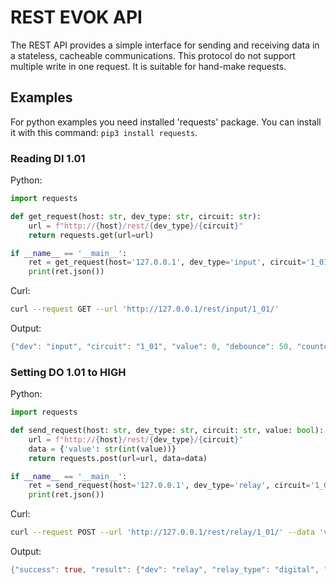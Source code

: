# REST EVOK API

The REST API provides a simple interface for sending and receiving data in a stateless, cacheable communications. This protocol do not support multiple write in one request. It is suitable for hand-make requests.

## Examples

For python examples you need installed 'requests' package. You can install it with this command: `pip3 install requests`.

### Reading DI 1.01

Python:

```python
import requests

def get_request(host: str, dev_type: str, circuit: str):
    url = f"http://{host}/rest/{dev_type}/{circuit}"
    return requests.get(url=url)

if __name__ == '__main__':
    ret = get_request(host='127.0.0.1', dev_type='input', circuit='1_01')
    print(ret.json())
```

Curl:

```bash
curl --request GET --url 'http://127.0.0.1/rest/input/1_01/'
```

Output:

```rs
{"dev": "input", "circuit": "1_01", "value": 0, "debounce": 50, "counter_modes": ["Enabled", "Disabled"], "counter_mode": "Enabled", "counter": 0, "mode": "Simple", "modes": ["Simple", "DirectSwitch"], "glob_dev_id": 2}
```

### Setting DO 1.01 to HIGH

Python:

```python
import requests

def send_request(host: str, dev_type: str, circuit: str, value: bool):
    url = f"http://{host}/rest/{dev_type}/{circuit}"
    data = {'value': str(int(value))}
    return requests.post(url=url, data=data)

if __name__ == '__main__':
    ret = send_request(host='127.0.0.1', dev_type='relay', circuit='1_01', value=True)
    print(ret.json())
```

Curl:

```bash
curl --request POST --url 'http://127.0.0.1/rest/relay/1_01/' --data 'value=1'
```

Output:

```rs
{"success": true, "result": {"dev": "relay", "relay_type": "digital", "circuit": "1_01", "value": 1, "pending": false, "mode": "Simple", "modes": ["Simple", "PWM"], "glob_dev_id": 2, "pwm_freq": 4800.0, "pwm_duty": 0}}
```
